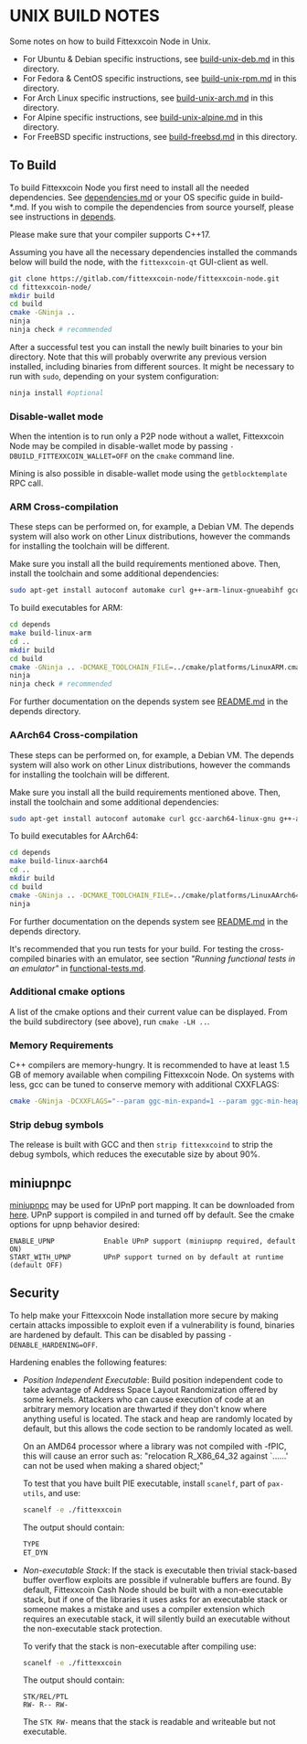# UNIX BUILD NOTES

Some notes on how to build Fittexxcoin Node in Unix.

* For Ubuntu & Debian specific instructions, see [build-unix-deb.md](build-unix-deb.md)
  in this directory.
* For Fedora & CentOS specific instructions, see [build-unix-rpm.md](build-unix-rpm.md)
  in this directory.
* For Arch Linux specific instructions, see [build-unix-arch.md](build-unix-arch.md)
  in this directory.
* For Alpine specific instructions, see [build-unix-alpine.md](build-unix-alpine.md)
  in this directory.
* For FreeBSD specific instructions, see [build-freebsd.md](build-freebsd.md) in
  this directory.

## To Build

To build Fittexxcoin Node you first need to install all the needed dependencies.
See [dependencies.md](dependencies.md) or your OS specific guide in build-*.md.
If you wish to compile the dependencies from source yourself, please see
instructions in [depends](/depends/README.md).

Please make sure that your compiler supports C++17.

Assuming you have all the necessary dependencies installed the commands below will
build the node, with the `fittexxcoin-qt` GUI-client as well.

```bash
git clone https://gitlab.com/fittexxcoin-node/fittexxcoin-node.git
cd fittexxcoin-node/
mkdir build
cd build
cmake -GNinja ..
ninja
ninja check # recommended
```

After a successful test you can install the newly built binaries to your bin directory.
Note that this will probably overwrite any previous version installed, including
binaries from different sources.
It might be necessary to run with `sudo`, depending on your system configuration:

```bash
ninja install #optional
```

### Disable-wallet mode

When the intention is to run only a P2P node without a wallet, Fittexxcoin Node
may be compiled in disable-wallet mode by passing `-DBUILD_FITTEXXCOIN_WALLET=OFF`
on the `cmake` command line.

Mining is also possible in disable-wallet mode using the `getblocktemplate` RPC call.

### ARM Cross-compilation

These steps can be performed on, for example, a Debian VM. The depends system
will also work on other Linux distributions, however the commands for
installing the toolchain will be different.

Make sure you install all the build requirements mentioned above.
Then, install the toolchain and some additional dependencies:

```bash
sudo apt-get install autoconf automake curl g++-arm-linux-gnueabihf gcc-arm-linux-gnueabihf gperf pkg-config libtool bison
```

To build executables for ARM:

```bash
cd depends
make build-linux-arm
cd ..
mkdir build
cd build
cmake -GNinja .. -DCMAKE_TOOLCHAIN_FILE=../cmake/platforms/LinuxARM.cmake -DENABLE_GLIBC_BACK_COMPAT=ON -DENABLE_STATIC_LIBSTDCXX=ON
ninja
ninja check # recommended
```

For further documentation on the depends system see [README.md](../depends/README.md)
in the depends directory.

### AArch64 Cross-compilation

These steps can be performed on, for example, a Debian VM. The depends system
will also work on other Linux distributions, however the commands for
installing the toolchain will be different.

Make sure you install all the build requirements mentioned above.
Then, install the toolchain and some additional dependencies:

```bash
sudo apt-get install autoconf automake curl gcc-aarch64-linux-gnu g++-aarch64-linux-gnu gperf pkg-config libtool bison
```

To build executables for AArch64:

```bash
cd depends
make build-linux-aarch64
cd ..
mkdir build
cd build
cmake -GNinja .. -DCMAKE_TOOLCHAIN_FILE=../cmake/platforms/LinuxAArch64.cmake -DBUILD_FITTEXXCOIN_ZMQ=OFF
ninja
```

For further documentation on the depends system see [README.md](../depends/README.md)
in the depends directory.

It's recommended that you run tests for your build. For testing the cross-compiled
binaries with an emulator, see section
*"Running functional tests in an emulator"*
in [functional-tests.md](functional-tests.md).

### Additional cmake options

A list of the cmake options and their current value can be displayed.
From the build subdirectory (see above), run `cmake -LH ..`.

### Memory Requirements

C++ compilers are memory-hungry. It is recommended to have at least 1.5 GB of
memory available when compiling Fittexxcoin Node. On systems with less, gcc can
be tuned to conserve memory with additional CXXFLAGS:

```bash
cmake -GNinja -DCXXFLAGS="--param ggc-min-expand=1 --param ggc-min-heapsize=32768" ..
```

### Strip debug symbols

The release is built with GCC and then `strip fittexxcoind` to strip the debug
symbols, which reduces the executable size by about 90%.

## miniupnpc

[miniupnpc](http://miniupnp.free.fr/) may be used for UPnP port mapping.
It can be downloaded from [here](http://miniupnp.tuxfamily.org/files/).
UPnP support is compiled in and turned off by default.
See the cmake options for upnp behavior desired:

```
ENABLE_UPNP            Enable UPnP support (miniupnp required, default ON)
START_WITH_UPNP        UPnP support turned on by default at runtime (default OFF)
```

## Security

To help make your Fittexxcoin Node installation more secure by making certain
attacks impossible to exploit even if a vulnerability is found, binaries are hardened
by default. This can be disabled by passing `-DENABLE_HARDENING=OFF`.

Hardening enables the following features:

* _Position Independent Executable_: Build position independent code to take
  advantage of Address Space Layout Randomization offered by some kernels. Attackers
  who can cause execution of code at an arbitrary memory location are thwarted if
  they don't know where anything useful is located.
  The stack and heap are randomly located by default, but this allows the code
  section to be randomly located as well.

    On an AMD64 processor where a library was not compiled with -fPIC, this will
    cause an error such as: "relocation R_X86_64_32 against `......' can not be
    used when making a shared object;"

    To test that you have built PIE executable, install `scanelf`, part of `pax-utils`,
    and use:

    ```bash
    scanelf -e ./fittexxcoin
    ```

    The output should contain:

    ```bash
    TYPE
    ET_DYN
    ```

* _Non-executable Stack_: If the stack is executable then trivial stack-based buffer
  overflow exploits are possible if vulnerable buffers are found. By default, Fittexxcoin
  Cash Node should be built with a non-executable stack, but if one of the libraries
  it uses asks for an executable stack or someone makes a mistake and uses a compiler
  extension which requires an executable stack, it will silently build an executable
  without the non-executable stack protection.

    To verify that the stack is non-executable after compiling use:

    ```bash
    scanelf -e ./fittexxcoin
    ```

    The output should contain:

    ```
    STK/REL/PTL
    RW- R-- RW-
    ```

    The `STK RW-` means that the stack is readable and writeable but not executable.

